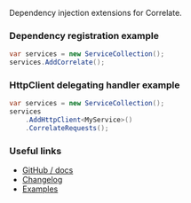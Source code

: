 Dependency injection extensions for Correlate.

### Dependency registration example

```csharp
var services = new ServiceCollection();
services.AddCorrelate();
```

### HttpClient delegating handler example

```csharp
var services = new ServiceCollection();
services
    .AddHttpClient<MyService>()
    .CorrelateRequests();
```

### Useful links

- [GitHub / docs](https://github.com/skwasjer/Correlate)
- [Changelog](https://github.com/skwasjer/Correlate/releases)
- [Examples](https://github.com/skwasjer/Correlate/tree/main/examples)
